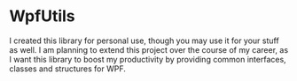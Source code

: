 # WpfUtils

I created this library for personal use, though you may use it for your stuff as well. 
I am planning to extend this project over the course of my career, as I want this library to boost my productivity by providing common interfaces, classes and structures for WPF.
